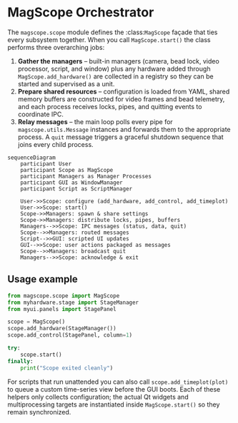 # MagScope Orchestrator

The `magscope.scope` module defines the :class:`MagScope` façade that ties every
subsystem together. When you call `MagScope.start()` the class performs three
overarching jobs:

1. **Gather the managers** – built-in managers (camera, bead lock, video
   processor, script, and window) plus any hardware added through
   `MagScope.add_hardware()` are collected in a registry so they can be started
   and supervised as a unit.
2. **Prepare shared resources** – configuration is loaded from YAML, shared
   memory buffers are constructed for video frames and bead telemetry, and each
   process receives locks, pipes, and quitting events to coordinate IPC.
3. **Relay messages** – the main loop polls every pipe for
   `magscope.utils.Message` instances and forwards them to the appropriate
   process. A `quit` message triggers a graceful shutdown sequence that joins
   every child process.

```mermaid
sequenceDiagram
    participant User
    participant Scope as MagScope
    participant Managers as Manager Processes
    participant GUI as WindowManager
    participant Script as ScriptManager

    User->>Scope: configure (add_hardware, add_control, add_timeplot)
    User->>Scope: start()
    Scope->>Managers: spawn & share settings
    Scope->>Managers: distribute locks, pipes, buffers
    Managers-->>Scope: IPC messages (status, data, quit)
    Scope-->>Managers: routed messages
    Script-->>GUI: scripted UI updates
    GUI-->>Scope: user actions packaged as messages
    Scope-->>Managers: broadcast quit
    Managers-->>Scope: acknowledge & exit
```

## Usage example

```python
from magscope.scope import MagScope
from myhardware.stage import StageManager
from myui.panels import StagePanel

scope = MagScope()
scope.add_hardware(StageManager())
scope.add_control(StagePanel, column=1)

try:
    scope.start()
finally:
    print("Scope exited cleanly")
```

For scripts that run unattended you can also call `scope.add_timeplot(plot)` to
queue a custom time-series view before the GUI boots. Each of these helpers only
collects configuration; the actual Qt widgets and multiprocessing targets are
instantiated inside `MagScope.start()` so they remain synchronized.
